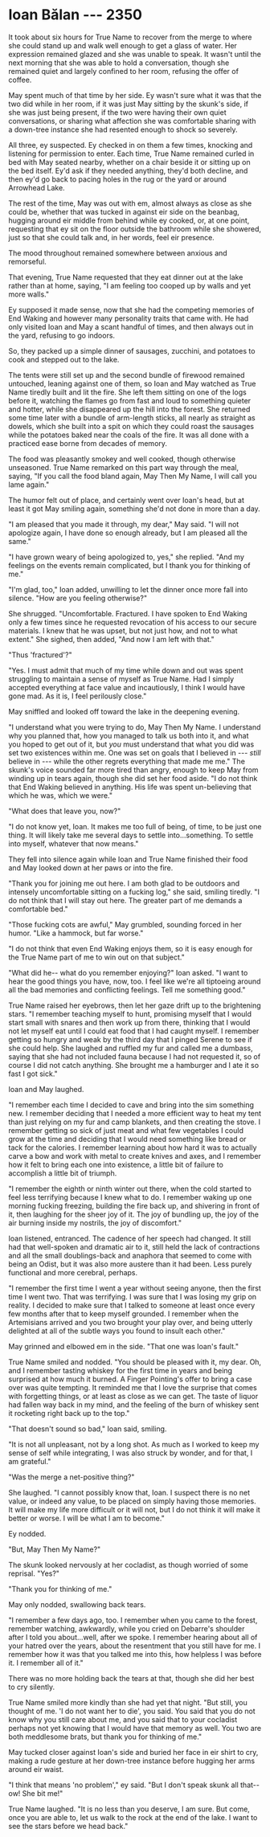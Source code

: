 # Ioan Bălan --- 2350

It took about six hours for True Name to recover from the merge to where she could stand up and walk well enough to get a glass of water. Her expression remained glazed and she was unable to speak. It wasn't until the next morning that she was able to hold a conversation, though she remained quiet and largely confined to her room, refusing the offer of coffee.

May spent much of that time by her side. Ey wasn't sure what it was that the two did while in her room, if it was just May sitting by the skunk's side, if she was just being present, if the two were having their own quiet conversations, or sharing what affection she was comfortable sharing with a down-tree instance she had resented enough to shock so severely.

All three, ey suspected. Ey checked in on them a few times, knocking and listening for permission to enter. Each time, True Name remained curled in bed with May seated nearby, whether on a chair beside it or sitting up on the bed itself. Ey'd ask if they needed anything, they'd both decline, and then ey'd go back to pacing holes in the rug or the yard or around Arrowhead Lake.

The rest of the time, May was out with em, almost always as close as she could be, whether that was tucked in against eir side on the beanbag, hugging around eir middle from behind while ey cooked, or, at one point, requesting that ey sit on the floor outside the bathroom while she showered, just so that she could talk and, in her words, feel eir presence.

The mood throughout remained somewhere between anxious and remorseful.

That evening, True Name requested that they eat dinner out at the lake rather than at home, saying, "I am feeling too cooped up by walls and yet more walls."

Ey supposed it made sense, now that she had the competing memories of End Waking and however many personality traits that came with. He had only visited Ioan and May a scant handful of times, and then always out in the yard, refusing to go indoors.

So, they packed up a simple dinner of sausages, zucchini, and potatoes to cook and stepped out to the lake.

The tents were still set up and the second bundle of firewood remained untouched, leaning against one of them, so Ioan and May watched as True Name tiredly built and lit the fire. She left them sitting on one of the logs before it, watching the flames go from fast and loud to something quieter and hotter, while she disappeared up the hill into the forest. She returned some time later with a bundle of arm-length sticks, all nearly as straight as dowels, which she built into a spit on which they could roast the sausages while the potatoes baked near the coals of the fire. It was all done with a practiced ease borne from decades of memory.

The food was pleasantly smokey and well cooked, though otherwise unseasoned. True Name remarked on this part way through the meal, saying, "If you call the food bland again, May Then My Name, I will call you lame again."

The humor felt out of place, and certainly went over Ioan's head, but at least it got May smiling again, something she'd not done in more than a day.

"I am pleased that you made it through, my dear," May said. "I will not apologize again, I have done so enough already, but I am pleased all the same."

"I have grown weary of being apologized to, yes," she replied. "And my feelings on the events remain complicated, but I thank you for thinking of me."

"I'm glad, too," Ioan added, unwilling to let the dinner once more fall into silence. "How are you feeling otherwise?"

She shrugged. "Uncomfortable. Fractured. I have spoken to End Waking only a few times since he requested revocation of his access to our secure materials. I knew that he was upset, but not just how, and not to what extent." She sighed, then added, "And now I am left with that."

"Thus 'fractured'?"

"Yes. I must admit that much of my time while down and out was spent struggling to maintain a sense of myself as True Name. Had I simply accepted everything at face value and incautiously, I think I would have gone mad. As it is, I feel perilously close."

May sniffled and looked off toward the lake in the deepening evening.

"I understand what you were trying to do, May Then My Name. I understand why you planned that, how you managed to talk us both into it, and what you hoped to get out of it, but *you* must understand that what you did was set two existences within me. One was set on goals that I believed in --- *still* believe in --- while the other regrets everything that made me me." The skunk's voice sounded far more tired than angry, enough to keep May from winding up in tears again, though she did set her food aside. "I do not think that End Waking believed in anything. His life was spent un-believing that which he was, which we were."

"What does that leave you, now?"

"I do not know yet, Ioan. It makes me too full of being, of time, to be just one thing. It will likely take me several days to settle into...something. To settle into myself, whatever that now means."

They fell into silence again while Ioan and True Name finished their food and May looked down at her paws or into the fire.

"Thank you for joining me out here. I am both glad to be outdoors and intensely uncomfortable sitting on a fucking log," she said, smiling tiredly. "I do not think that I will stay out here. The greater part of me demands a comfortable bed."

"Those fucking cots are awful," May grumbled, sounding forced in her humor. "Like a hammock, but far worse."

"I do not think that even End Waking enjoys them, so it is easy enough for the True Name part of me to win out on that subject."

"What did he-- what do you remember enjoying?" Ioan asked. "I want to hear the good things you have, now, too. I feel like we're all tiptoeing around all the bad memories and conflicting feelings. Tell me something good."

True Name raised her eyebrows, then let her gaze drift up to the brightening stars. "I remember teaching myself to hunt, promising myself that I would start small with snares and then work up from there, thinking that I would not let myself eat until I could eat food that I had caught myself. I remember getting so hungry and weak by the third day that I pinged Serene to see if she could help. She laughed and ruffled my fur and called me a dumbass, saying that she had not included fauna because I had not requested it, so of course I did not catch anything. She brought me a hamburger and I ate it so fast I got sick."

Ioan and May laughed.

"I remember each time I decided to cave and bring into the sim something new. I remember deciding that I needed a more efficient way to heat my tent than just relying on my fur and camp blankets, and then creating the stove. I remember getting so sick of just meat and what few vegetables I could grow at the time and deciding that I would need something like bread or tack for the calories. I remember learning about how hard it was to actually carve a bow and work with metal to create knives and axes, and I remember how it felt to bring each one into existence, a little bit of failure to accomplish a little bit of triumph.

"I remember the eighth or ninth winter out there, when the cold started to feel less terrifying because I knew what to do. I remember waking up one morning fucking freezing, building the fire back up, and shivering in front of it, then laughing for the sheer joy of it. The joy of bundling up, the joy of the air burning inside my nostrils, the joy of discomfort."

Ioan listened, entranced. The cadence of her speech had changed. It still had that well-spoken and dramatic air to it, still held the lack of contractions and all the small doublings-back and anaphora that seemed to come with being an Odist, but it was also more austere than it had been. Less purely functional and more cerebral, perhaps.

"I remember the first time I went a year without seeing anyone, then the first time I went two. That was terrifying. I was sure that I was losing my grip on reality. I decided to make sure that I talked to someone at least once every few months after that to keep myself grounded. I remember when the Artemisians arrived and you two brought your play over, and being utterly delighted at all of the subtle ways you found to insult each other."

May grinned and elbowed em in the side. "That one was Ioan's fault."

True Name smiled and nodded. "You should be pleased with it, my dear. Oh, and I remember tasting whiskey for the first time in years and being surprised at how much it burned. A Finger Pointing's offer to bring a case over was quite tempting. It reminded me that I love the surprise that comes with forgetting things, or at least as close as we can get. The taste of liquor had fallen way back in my mind, and the feeling of the burn of whiskey sent it rocketing right back up to the top."

"That doesn't sound so bad," Ioan said, smiling.

"It is not all unpleasant, not by a long shot. As much as I worked to keep my sense of self while integrating, I was also struck by wonder, and for that, I am grateful."

"Was the merge a net-positive thing?"

She laughed. "I cannot possibly know that, Ioan. I suspect there is no net value, or indeed any value, to be placed on simply having those memories. It will make my life more difficult or it will not, but I do not think it will make it better or worse. I will be what I am to become."

Ey nodded.

"But, May Then My Name?"

The skunk looked nervously at her cocladist, as though worried of some reprisal. "Yes?"

"Thank you for thinking of me."

May only nodded, swallowing back tears. 

"I remember a few days ago, too. I remember when you came to the forest, remember watching, awkwardly, while you cried on Debarre's shoulder after I told you about...well, after we spoke. I remember hearing about all of your hatred over the years, about the resentment that you still have for me. I remember how it was that you talked me into this, how helpless I was before it. I remember all of it."

There was no more holding back the tears at that, though she did her best to cry silently.

True Name smiled more kindly than she had yet that night. "But still, you thought of me. 'I do not want her to die', you said. You said that you do not know why you still care about me, and you said that to your cocladist perhaps not yet knowing that I would have that memory as well. You two are both meddlesome brats, but thank you for thinking of me."

May tucked closer against Ioan's side and buried her face in eir shirt to cry, making a rude gesture at her down-tree instance before hugging her arms around eir waist.

"I think that means 'no problem'," ey said. "But I don't speak skunk all that-- ow! She bit me!"

True Name laughed. "It is no less than you deserve, I am sure. But come, once you are able to, let us walk to the rock at the end of the lake. I want to see the stars before we head back."
